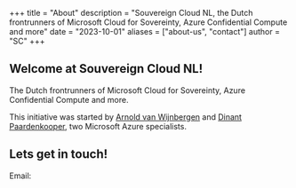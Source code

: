 +++
title = "About"
description = "Souvereign Cloud NL, the Dutch frontrunners of Microsoft Cloud for Sovereinty, Azure Confidential Compute and more"
date = "2023-10-01"
aliases = ["about-us", "contact"]
author = "SC"
+++


## Welcome at Souvereign Cloud NL!
The Dutch frontrunners of Microsoft Cloud for Sovereinty, Azure Confidential Compute and more.

This initiative was started by <a href="https://www.linkedin.com/in/ilovit/">Arnold van Wijnbergen</a> and <a href="https://www.linkedin.com/in/dinantpaardenkooper/">Dinant Paardenkooper</a>, two Microsoft Azure specialists.


## Lets get in touch!
Email: 